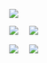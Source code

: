 ![](https://github-profile-summary-cards.vercel.app/api/cards/profile-details?username=samsonium&theme=monokai)

![](http://github-profile-summary-cards.vercel.app/api/cards/repos-per-language?username=samsonium&theme=monokai)    
![](http://github-profile-summary-cards.vercel.app/api/cards/most-commit-language?username=samsonium&theme=monokai)

![](http://github-profile-summary-cards.vercel.app/api/cards/stats?username=samsonium&theme=monokai)    
![](http://github-profile-summary-cards.vercel.app/api/cards/productive-time?username=samsonium&theme=monokai&utcOffset=3)
